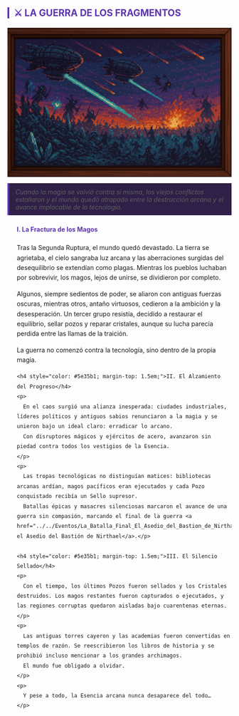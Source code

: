 <section id="guerra-fragmentos">
  <h3 style="
    border-left: 4px solid #5e35b1;
    padding-left: 0.5em;
    color: #5e35b1;
    font-size: 1.5em;
    margin-top: 1.5em;
  ">
    ⚔️ LA GUERRA DE LOS FRAGMENTOS
  </h3>
  
  <img src="../../../other/images/guerra.png" alt="Pepeland Portada" width="1000" style="display: block; margin: 0 auto;">
  <blockquote style="
    margin: 1em 0;
    padding: 0.75em 1em;
    background: rgb(46, 32, 71);
    border-left: 4px solid #5e35b1;
    font-style: italic;
  ">
    Cuando la magia se volvió contra sí misma, los viejos conflictos estallaron y el mundo quedó atrapado entre la destrucción arcana y el avance implacable de la tecnología.
  </blockquote>
  <div style="margin-left: 1.5em; line-height: 1.6;">
    <h4 style="color: #5e35b1; margin-top: 1.5em;">I. La Fractura de los Magos</h4>
    <p>
      Tras la Segunda Ruptura, el mundo quedó devastado. La tierra se agrietaba, el cielo sangraba luz arcana y las aberraciones surgidas del desequilibrio se extendían como plagas. Mientras los pueblos luchaban por sobrevivir, los magos, lejos de unirse, se dividieron por completo.
    </p>
    <p>
      Algunos, siempre sedientos de poder, se aliaron con antiguas fuerzas oscuras, mientras otros, antaño virtuosos, cedieron a la ambición y la desesperación. Un tercer grupo resistía, decidido a restaurar el equilibrio, sellar pozos y reparar cristales, aunque su lucha parecía perdida entre las llamas de la traición.
    </p>
    <p>
      La guerra no comenzó contra la tecnología, sino dentro de la propia magia.
    </p>

    <h4 style="color: #5e35b1; margin-top: 1.5em;">II. El Alzamiento del Progreso</h4>
    <p>
      En el caos surgió una alianza inesperada: ciudades industriales, líderes políticos y antiguos sabios renunciaron a la magia y se unieron bajo un ideal claro: erradicar lo arcano.  
      Con disruptores mágicos y ejércitos de acero, avanzaron sin piedad contra todos los vestigios de la Esencia.
    </p>
    <p>
      Las tropas tecnológicas no distinguían matices: bibliotecas arcanas ardían, magos pacíficos eran ejecutados y cada Pozo conquistado recibía un Sello supresor.  
      Batallas épicas y masacres silenciosas marcaron el avance de una guerra sin compasión, marcando el final de la guerra <a href="../../Eventos/La_Batalla_Final_El_Asedio_del_Bastion_de_Nirthael/">con el Asedio del Bastión de Nirthael</a>.</p>

    <h4 style="color: #5e35b1; margin-top: 1.5em;">III. El Silencio Sellado</h4>
    <p>
      Con el tiempo, los últimos Pozos fueron sellados y los Cristales destruidos. Los magos restantes fueron capturados o ejecutados, y las regiones corruptas quedaron aisladas bajo cuarentenas eternas.
    </p>
    <p>
      Las antiguas torres cayeron y las academias fueron convertidas en templos de razón. Se reescribieron los libros de historia y se prohibió incluso mencionar a los grandes archimagos.  
      El mundo fue obligado a olvidar.
    </p>
    <p>
      Y pese a todo, la Esencia arcana nunca desaparece del todo…
    </p>
  </div>
</section>

